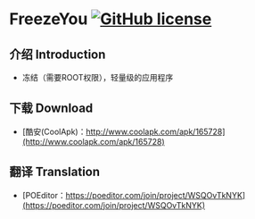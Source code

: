 # FreezeYou [![GitHub license](https://img.shields.io/github/license/Playhi/FreezeYou.svg)](https://github.com/Playhi/FreezeYou/blob/master/LICENSE)
## 介绍 Introduction
* 冻结（需要ROOT权限），轻量级的应用程序
## 下载 Download
* [酷安(CoolApk)：http://www.coolapk.com/apk/165728](http://www.coolapk.com/apk/165728)
## 翻译 Translation
* [POEditor：https://poeditor.com/join/project/WSQOvTkNYK](https://poeditor.com/join/project/WSQOvTkNYK)
